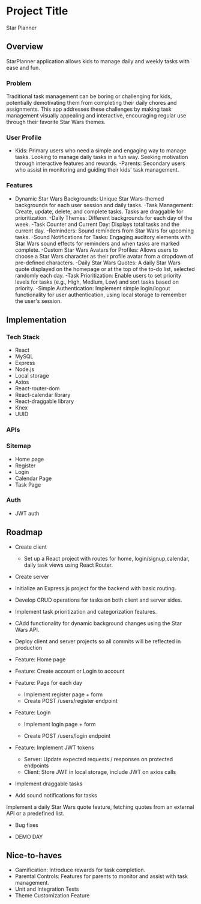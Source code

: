 # Project Title

Star Planner

## Overview

StarPlanner application allows kids to manage daily and weekly tasks with ease and fun.

### Problem

Traditional task management can be boring or challenging for kids, potentially demotivating them from completing their daily chores and assignments. This app addresses these challenges by making task management visually appealing and interactive, encouraging regular use through their favorite Star Wars themes.

### User Profile

- Kids: Primary users who need a simple and engaging way to manage tasks.
  Looking to manage daily tasks in a fun way.
  Seeking motivation through interactive features and rewards.
  -Parents: Secondary users who assist in monitoring and guiding their kids' task management.

### Features

- Dynamic Star Wars Backgrounds: Unique Star Wars-themed backgrounds for each user session and daily tasks.
  -Task Management: Create, update, delete, and complete tasks. Tasks are draggable for prioritization.
  -Daily Themes: Different backgrounds for each day of the week.
  -Task Counter and Current Day: Displays total tasks and the current day.
  -Reminders: Sound reminders from Star Wars for upcoming tasks.
  -Sound Notifications for Tasks: Engaging auditory elements with Star Wars sound effects for reminders and when tasks are marked complete.
  -Custom Star Wars Avatars for Profiles: Allows users to choose a Star Wars character as their profile avatar from a dropdown of pre-defined characters.
  -Daily Star Wars Quotes: A daily Star Wars quote displayed on the homepage or at the top of the to-do list, selected randomly each day.
  -Task Prioritization: Enable users to set priority levels for tasks (e.g., High, Medium, Low) and sort tasks based on priority.
  -Simple Authentication: Implement simple login/logout functionality for user authentication, using local storage to remember the user's session.

## Implementation

### Tech Stack

- React
- MySQL
- Express
- Node.js
- Local storage
- Axios
- React-router-dom
- React-calendar library
- React-draggable library
- Knex
- UUID

### APIs

### Sitemap

- Home page
- Register
- Login
- Calendar Page
- Task Page

### Auth

- JWT auth

## Roadmap

- Create client

  - Set up a React project with routes for home, login/signup,calendar, daily task views using React Router.

- Create server

- Initialize an Express.js project for the backend with basic routing.

- Develop CRUD operations for tasks on both client and server sides.

- Implement task prioritization and categorization features.

- CAdd functionality for dynamic background changes using the Star Wars API.

- Deploy client and server projects so all commits will be reflected in production

- Feature: Home page
- Feature: Create account or Login to account
- Feature: Page for each day

  - Implement register page + form
  - Create POST /users/register endpoint

- Feature: Login

  - Implement login page + form

  - Create POST /users/login endpoint

- Feature: Implement JWT tokens

  - Server: Update expected requests / responses on protected endpoints
  - Client: Store JWT in local storage, include JWT on axios calls

- Implement draggable tasks

- Add sound notifications for tasks

Implement a daily Star Wars quote feature, fetching quotes from an external API or a predefined list.

- Bug fixes

- DEMO DAY

## Nice-to-haves

- Gamification: Introduce rewards for task completion.
- Parental Controls: Features for parents to monitor and assist with task management.
- Unit and Integration Tests
- Theme Customization Feature
